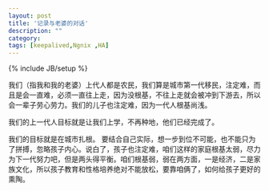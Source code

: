 ```yaml
---
layout: post
title: '记录与老婆的对话'
description: ""
category: 
tags: [keepalived,Ngnix ,HA]
---
```

{% include JB/setup %}


我们（指我和我的老婆）上代人都是农民，我们算是城市第一代移民，注定难，而且是会一直难，必须一直往上走，因为没根基，不往上走就会被冲到下游去，所以会一辈子劳心劳力。我们的儿子也注定难，因为一代人根基尚浅。

我们的上一代人目标就是让我们上学，不再种地，他们已经完成了。

我们的目标就是在城市扎根。
要结合自己实际，想一步到位不可能，也不能只为了拼搏，忽略孩子内心。说白了，孩子也注定难，咱们这样的家庭根基太弱，尽力为下一代努力吧，但是两头得平衡。咱们根基弱，弱在两方面，一是经济，二是家族文化，所以孩子教育和性格培养绝对不能放松，要靠咱俩了，如何给孩子更好的熏陶。
